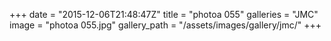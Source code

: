 +++
date = "2015-12-06T21:48:47Z"
title = "photoa 055"
galleries = "JMC"
image = "photoa 055.jpg"
gallery_path = "/assets/images/gallery/jmc/"
+++
